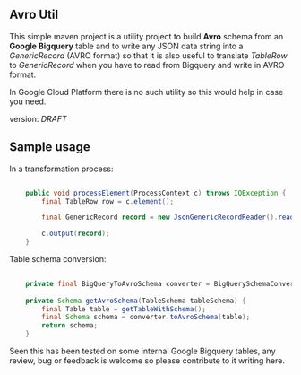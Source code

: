 Avro Util
---

This simple maven project is a utility project to build **Avro** schema from an **Google Bigquery** table
and to write any JSON data string into a _GenericRecord_ (AVRO format) so that it is also useful to 
translate _TableRow_ to _GenericRecord_ when you have to read from Bigquery and write in AVRO format.

In Google Cloud Platform there is no such utility so this would help in case you need.

version: _DRAFT_

Sample usage
---

In a transformation process: 

```java

	public void processElement(ProcessContext c) throws IOException {
		final TableRow row = c.element();

		final GenericRecord record = new JsonGenericRecordReader().read(row, schema);

		c.output(record);
	}
```

Table schema conversion: 

```java
	
	private final BigQueryToAvroSchema converter = BigQuerySchemaConverter.getInstance();
	
	private Schema getAvroSchema(TableSchema tableSchema) {
		final Table table = getTableWithSchema();
		final Schema schema = converter.toAvroSchema(table);
		return schema;
	}
```

Seen this has been tested on some internal Google Bigquery tables, 
any review, bug or feedback is welcome so please contribute to it writing here.